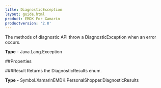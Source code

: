 ```yaml
---
title: DiagnosticException
layout: guide.html
product: EMDK For Xamarin 
productversion: '2.8' 
---
```

The methods of diagnostic API throw a DiagnosticException when an error occurs.

**Type** - Java.Lang.Exception

##Properties

###Result
Returns the DiagnosticResults enum.

**Type** - Symbol.XamarinEMDK.PersonalShopper.DiagnosticResults
